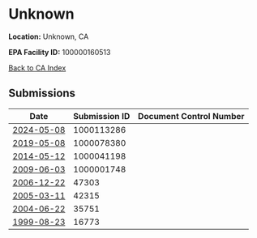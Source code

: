 # Unknown

**Location:** Unknown, CA

**EPA Facility ID:** 100000160513

[Back to CA Index](../../index.md)

## Submissions

| Date | Submission ID | Document Control Number |
|------|--------------|-------------------------|
| [2024-05-08](submissions/1000113286.md) | 1000113286 |  |
| [2019-05-08](submissions/1000078380.md) | 1000078380 |  |
| [2014-05-12](submissions/1000041198.md) | 1000041198 |  |
| [2009-06-03](submissions/1000001748.md) | 1000001748 |  |
| [2006-12-22](submissions/47303.md) | 47303 |  |
| [2005-03-11](submissions/42315.md) | 42315 |  |
| [2004-06-22](submissions/35751.md) | 35751 |  |
| [1999-08-23](submissions/16773.md) | 16773 |  |
